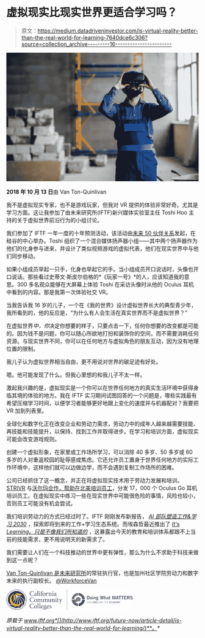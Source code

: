 # 虚拟现实比现实世界更适合学习吗？

> 原文：<https://medium.datadriveninvestor.com/is-virtual-reality-better-than-the-real-world-for-learning-7640dce6c306?source=collection_archive---------16----------------------->

![](img/52a64d9b3a1969bf75af75ba36a0f377.png)

**2018 年 10 月 13 日**由 Van Ton-Quinlivan

我不是虚拟现实专家，也不是游戏玩家，但我对 VR 提供的体验非常好奇。尤其是学习方面。这让我参加了由未来研究所(IFTF)新兴媒体实验室主任 Toshi Hoo 主持的关于虚拟世界前沿行为的小组讨论。

我们参加了 IFTF 一年一度的十年预测活动，该活动由[未来 50 伙伴关系](http://www.iftf.org/partner-with-iftf/)发起，在硅谷的中心举办。Toshi 组织了一个混合媒体扬声器小组——其中两个扬声器作为他们的化身参与进来，并设计了类似视频游戏的虚拟代表，他们在现实世界中与他们同步移动。

如果小组成员举起一只手，化身也举起它的手。当小组成员开口说话时，头像也开口说话。那些看过史蒂文·斯皮尔伯格的*《玩家一号》*的人，应该知道我的意思。300 多名观众能够在大屏幕上体验 Toshi 在采访头像时从他的 Oculus 耳机中看到的内容。那是我第一次体验社交 VR。

当我告诉我 16 岁的儿子，一个在《我的世界》设计虚拟世界长大的典型青少年，我所看到的，他的反应是，“为什么有人会生活在真实世界而不是虚拟世界？”

在虚拟世界*中，你*决定你想要的样子，只要点击一下，任何你想要的改变都是可能的。因为钱不是问题，你可以随心所欲地打扮和装饰你的空间，而不需要消耗任何资源。与现实世界不同，你可以在任何地方与虚拟角色的朋友互动，因为没有地理位置的限制。

我儿子认为虚拟世界相当自由，更不用说对世界的碳足迹有好处。

嗯。他可能发现了什么。但我心里想的和我儿子不太一样。

激起我兴趣的是，虚拟现实是一个你可以在世界任何地方的真实生活环境中获得身临其境的体验的地方。我在 IFTF 实习期间试图回答的一个问题是，哪些实践最有希望压缩学习时间，以便学习者能够更好地跟上变化的速度并与机器配对？我要把 VR 加到列表里。

全球化和数字化正在改变企业和劳动力需求，劳动力中的成年人越来越需要技能、再技能和技能提升，以保持、找到工作并取得进步。在学习和培训方面，虚拟现实可能会改变游戏规则。

创建一个虚拟形象，在家里或工作场所学习，可以消除 40 多岁、50 多岁或 60 多岁的人对重返校园的耻辱感或焦虑。它还允许员工置身于世界任何地方的实际工作环境中，这样他们就可以边做边学，而不会遇到复制工作场所的困难。

公司已经抓住了这一概念，并正在将虚拟现实技术用于劳动力发展和培训。 [STRIVR](https://www.strivr.com/walmart-vr-training-expansion/) 与[沃尔玛合作，帮助在北美培训员工](https://www.vrfocus.com/2018/09/walmart-acquire-17000-oculus-go-headsets-to-train-staff/)，分发 17，000 个 Oculus Go 耳机培训员工。在虚拟现实中练习一些在现实世界中可能很危险的事情，风险也较小，否则员工可能没有机会尝试。

我们培训劳动力的方式已经过时了。IFTF 刚刚发布新报告， [*AI 部队塑造工作&学习 2030*](http://www.iftf.org/fileadmin/user_upload/images/ourwork/Work___Learn/IFTF_Lumina_AI_Forces_Work_Learn.pdf) ，探索即将到来的工作+学习生态系统。而埃森哲最近推出了 [*It's Learning。只是不像我们所知道的*](https://maileranalytics.accenture.com/Log/Log?link=%5bhttps%3a%2f%2fwww.accenture.com%2fus-en%2finsights%2ffuture-workforce%2ftransforming-learning%5d&tranId=7472701&subj=IntroducingItsLearning.JustNotAsWeKnowIt.OurlatestFutureWorkforcecontent&userPk=%23_U7IDRxCKSMkHxzr8eLUrTw%3d%3d&email=7UHZq3mw5ZG%2bNxI1R4MyfIo1CQBswasP8jiIsyv42EM%3d) ，这暴露出今天的教育和培训体系都跟不上当前的技能需求，更不用说明天的新需求了。

我们需要让人们在一个科技推动的世界中更有弹性，那么为什么不求助于科技来做到这一点呢？

[Van Ton-Quinlivan 是](http://www.iftf.org/vantonquinlivan/)[未来研究所](http://www.iftf.org/vantonquinlivan/)的常驻执行官，也是加州社区学院劳动力和数字未来的执行副校长。 [@WorkforceVan](https://twitter.com/WorkforceVan)

![](img/63282b1dc77d0e7925fbe5c63e7bd5e3.png)

*原载于 www.iftf.org*[](http://www.iftf.org/future-now/article-detail/is-virtual-reality-better-than-the-real-world-for-learning/)**。**